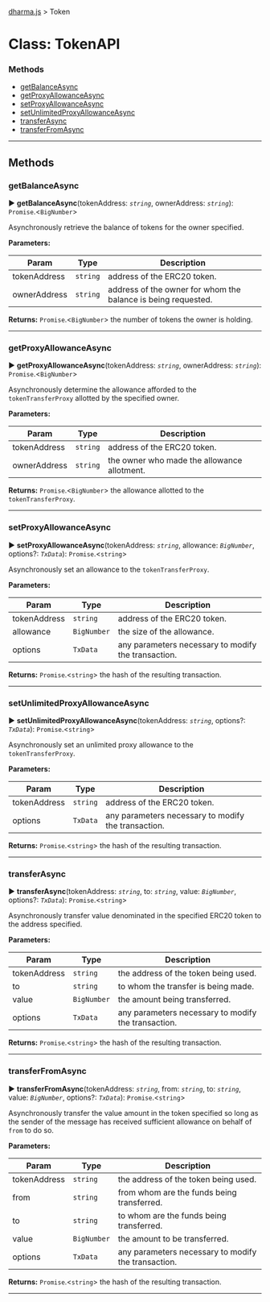 [dharma.js](../../README.md) > Token


# Class: TokenAPI

### Methods

* [getBalanceAsync](_token_api_.tokenapi.md#getbalanceasync)
* [getProxyAllowanceAsync](_token_api_.tokenapi.md#getproxyallowanceasync)
* [setProxyAllowanceAsync](_token_api_.tokenapi.md#setproxyallowanceasync)
* [setUnlimitedProxyAllowanceAsync](_token_api_.tokenapi.md#setunlimitedproxyallowanceasync)
* [transferAsync](_token_api_.tokenapi.md#transferasync)
* [transferFromAsync](_token_api_.tokenapi.md#transferfromasync)

---

## Methods
<a id="getbalanceasync"></a>

###  getBalanceAsync

► **getBalanceAsync**(tokenAddress: *`string`*, ownerAddress: *`string`*): `Promise`.<`BigNumber`>






Asynchronously retrieve the balance of tokens for the owner specified.


**Parameters:**

| Param | Type | Description |
| ------ | ------ | ------ |
| tokenAddress | `string`   |  address of the ERC20 token. |
| ownerAddress | `string`   |  address of the owner for whom the balance is being requested. |





**Returns:** `Promise`.<`BigNumber`>
the number of tokens the owner is holding.






___

<a id="getproxyallowanceasync"></a>

###  getProxyAllowanceAsync

► **getProxyAllowanceAsync**(tokenAddress: *`string`*, ownerAddress: *`string`*): `Promise`.<`BigNumber`>






Asynchronously determine the allowance afforded to the `tokenTransferProxy` allotted by the specified owner.


**Parameters:**

| Param | Type | Description |
| ------ | ------ | ------ |
| tokenAddress | `string`   |  address of the ERC20 token. |
| ownerAddress | `string`   |  the owner who made the allowance allotment. |





**Returns:** `Promise`.<`BigNumber`>
the allowance allotted to the `tokenTransferProxy`.






___

<a id="setproxyallowanceasync"></a>

###  setProxyAllowanceAsync

► **setProxyAllowanceAsync**(tokenAddress: *`string`*, allowance: *`BigNumber`*, options?: *`TxData`*): `Promise`.<`string`>






Asynchronously set an allowance to the `tokenTransferProxy`.


**Parameters:**

| Param | Type | Description |
| ------ | ------ | ------ |
| tokenAddress | `string`   |  address of the ERC20 token. |
| allowance | `BigNumber`   |  the size of the allowance. |
| options | `TxData`   |  any parameters necessary to modify the transaction. |





**Returns:** `Promise`.<`string`>
the hash of the resulting transaction.






___

<a id="setunlimitedproxyallowanceasync"></a>

###  setUnlimitedProxyAllowanceAsync

► **setUnlimitedProxyAllowanceAsync**(tokenAddress: *`string`*, options?: *`TxData`*): `Promise`.<`string`>






Asynchronously set an unlimited proxy allowance to the `tokenTransferProxy`.


**Parameters:**

| Param | Type | Description |
| ------ | ------ | ------ |
| tokenAddress | `string`   |  address of the ERC20 token. |
| options | `TxData`   |  any parameters necessary to modify the transaction. |





**Returns:** `Promise`.<`string`>
the hash of the resulting transaction.






___

<a id="transferasync"></a>

###  transferAsync

► **transferAsync**(tokenAddress: *`string`*, to: *`string`*, value: *`BigNumber`*, options?: *`TxData`*): `Promise`.<`string`>






Asynchronously transfer value denominated in the specified ERC20 token to the address specified.


**Parameters:**

| Param | Type | Description |
| ------ | ------ | ------ |
| tokenAddress | `string`   |  the address of the token being used. |
| to | `string`   |  to whom the transfer is being made. |
| value | `BigNumber`   |  the amount being transferred. |
| options | `TxData`   |  any parameters necessary to modify the transaction. |





**Returns:** `Promise`.<`string`>
the hash of the resulting transaction.






___

<a id="transferfromasync"></a>

###  transferFromAsync

► **transferFromAsync**(tokenAddress: *`string`*, from: *`string`*, to: *`string`*, value: *`BigNumber`*, options?: *`TxData`*): `Promise`.<`string`>






Asynchronously transfer the value amount in the token specified so long as the sender of the message has received sufficient allowance on behalf of `from` to do so.


**Parameters:**

| Param | Type | Description |
| ------ | ------ | ------ |
| tokenAddress | `string`   |  the address of the token being used. |
| from | `string`   |  from whom are the funds being transferred. |
| to | `string`   |  to whom are the funds being transferred. |
| value | `BigNumber`   |  the amount to be transferred. |
| options | `TxData`   |  any parameters necessary to modify the transaction. |





**Returns:** `Promise`.<`string`>
the hash of the resulting transaction.






___

